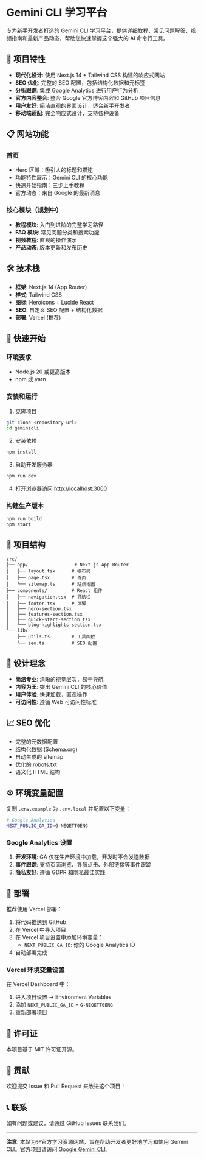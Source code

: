 # Gemini CLI 学习平台

专为新手开发者打造的 Gemini CLI 学习平台，提供详细教程、常见问题解答、视频指南和最新产品动态，帮助您快速掌握这个强大的 AI 命令行工具。

## 🚀 项目特性

- **现代化设计**: 使用 Next.js 14 + Tailwind CSS 构建的响应式网站
- **SEO 优化**: 完整的 SEO 配置，包括结构化数据和元标签
- **分析跟踪**: 集成 Google Analytics 进行用户行为分析
- **官方内容整合**: 整合 Google 官方博客内容和 GitHub 项目信息
- **用户友好**: 简洁直观的界面设计，适合新手开发者
- **移动端适配**: 完全响应式设计，支持各种设备

## 📋 网站功能

### 首页
- Hero 区域：吸引人的标题和描述
- 功能特性展示：Gemini CLI 的核心功能
- 快速开始指南：三步上手教程
- 官方动态：来自 Google 的最新消息

### 核心模块（规划中）
- **教程模块**: 入门到进阶的完整学习路径
- **FAQ 模块**: 常见问题分类和搜索功能
- **视频教程**: 直观的操作演示
- **产品动态**: 版本更新和发布历史

## 🛠️ 技术栈

- **框架**: Next.js 14 (App Router)
- **样式**: Tailwind CSS
- **图标**: Heroicons + Lucide React
- **SEO**: 自定义 SEO 配置 + 结构化数据
- **部署**: Vercel (推荐)

## 🚀 快速开始

### 环境要求
- Node.js 20 或更高版本
- npm 或 yarn

### 安装和运行

1. 克隆项目
```bash
git clone <repository-url>
cd geminicli
```

2. 安装依赖
```bash
npm install
```

3. 启动开发服务器
```bash
npm run dev
```

4. 打开浏览器访问 [http://localhost:3000](http://localhost:3000)

### 构建生产版本
```bash
npm run build
npm start
```

## 📁 项目结构

```
src/
├── app/                 # Next.js App Router
│   ├── layout.tsx      # 根布局
│   ├── page.tsx        # 首页
│   └── sitemap.ts      # 站点地图
├── components/         # React 组件
│   ├── navigation.tsx  # 导航栏
│   ├── footer.tsx      # 页脚
│   ├── hero-section.tsx
│   ├── features-section.tsx
│   ├── quick-start-section.tsx
│   └── blog-highlights-section.tsx
└── lib/
    ├── utils.ts        # 工具函数
    └── seo.ts          # SEO 配置
```

## 🎨 设计理念

- **简洁专业**: 清晰的视觉层次，易于导航
- **内容为王**: 突出 Gemini CLI 的核心价值
- **用户体验**: 快速加载，直观操作
- **可访问性**: 遵循 Web 可访问性标准

## 📈 SEO 优化

- 完整的元数据配置
- 结构化数据 (Schema.org)
- 自动生成的 sitemap
- 优化的 robots.txt
- 语义化 HTML 结构

## ⚙️ 环境变量配置

复制 `.env.example` 为 `.env.local` 并配置以下变量：

```bash
# Google Analytics
NEXT_PUBLIC_GA_ID=G-NEQETT0ENG
```

### Google Analytics 设置

1. **开发环境**: GA 仅在生产环境中加载，开发时不会发送数据
2. **事件跟踪**: 支持页面浏览、导航点击、外部链接等事件跟踪
3. **隐私友好**: 遵循 GDPR 和隐私最佳实践

## 🚀 部署

推荐使用 Vercel 部署：

1. 将代码推送到 GitHub
2. 在 Vercel 中导入项目
3. 在 Vercel 项目设置中添加环境变量：
   - `NEXT_PUBLIC_GA_ID`: 你的 Google Analytics ID
4. 自动部署完成

### Vercel 环境变量设置

在 Vercel Dashboard 中：
1. 进入项目设置 → Environment Variables
2. 添加 `NEXT_PUBLIC_GA_ID` = `G-NEQETT0ENG`
3. 重新部署项目

## 📝 许可证

本项目基于 MIT 许可证开源。

## 🤝 贡献

欢迎提交 Issue 和 Pull Request 来改进这个项目！

## 📞 联系

如有问题或建议，请通过 GitHub Issues 联系我们。

---

**注意**: 本站为非官方学习资源网站，旨在帮助开发者更好地学习和使用 Gemini CLI。官方项目请访问 [Google Gemini CLI](https://github.com/google-gemini/gemini-cli)。
